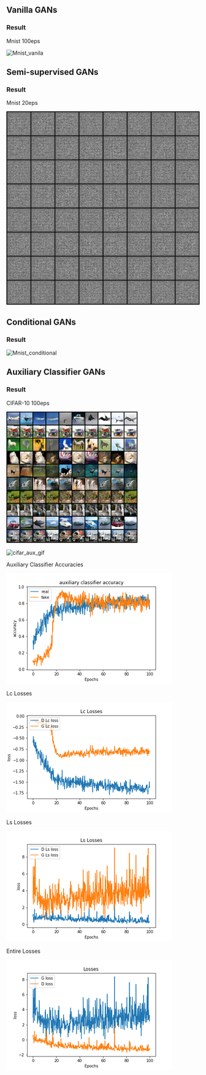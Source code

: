 

## Vanilla GANs

### Result 

Mnist 100eps

![Mnist_vanila](./assets/vanillaGAN_mnist.gif)

## Semi-supervised GANs

### Result 
Mnist 20eps

![Mnist_semi](./assets/SGAN_mnist.gif)

## Conditional GANs

### Result

![Mnist_conditional](./assets/CGAN_mnist.gif)

## Auxiliary Classifier GANs

### Result

CIFAR-10 100eps

![cifar_aux](./assets/ACGAN-CIFAR10-100eps.png)

![cifar_aux_gif](./assets/ACGAN-CIFAR10.gif)

Auxiliary Classifier Accuracies

![cls_acc](./assets/ACGAN-CIFAR10_disc_acc_figure.png)

Lc Losses

![lc_loss](./assets/ACGAN-CIFAR10_loss_lc_figure.png)

Ls Losses

![lc_loss](./assets/ACGAN-CIFAR10_loss_ls_figure.png)

Entire Losses

![lc_loss](./assets/ACGAN-CIFAR10_loss_figure.png)